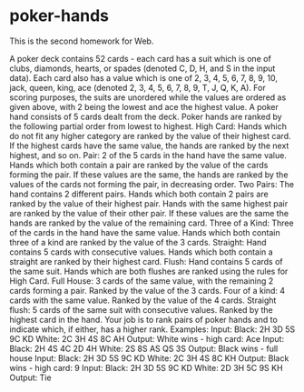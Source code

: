 # poker-hands
This is the second homework for Web.

A poker deck contains 52 cards - each card has a suit which is one of clubs, diamonds, hearts, or spades (denoted C, D, H, and S in the input data).
Each card also has a value which is one of 2, 3, 4, 5, 6, 7, 8, 9, 10, jack, queen, king, ace (denoted 2, 3, 4, 5, 6, 7, 8, 9, T, J, Q, K, A).
For scoring purposes, the suits are unordered while the values are ordered as given above, with 2 being the lowest and ace the highest value.
A poker hand consists of 5 cards dealt from the deck. Poker hands are ranked by the following partial order from lowest to highest.
High Card: Hands which do not fit any higher category are ranked by the value of their highest card. If the highest cards have the same value, the hands are ranked by the next highest, and so on.
Pair: 2 of the 5 cards in the hand have the same value. Hands which both contain a pair are ranked by the value of the cards forming the pair. If these values are the same, the hands are ranked by the values of the cards not forming the pair, in decreasing order.
Two Pairs: The hand contains 2 different pairs. Hands which both contain 2 pairs are ranked by the value of their highest pair. Hands with the same highest pair are ranked by the value of their other pair. If these values are the same the hands are ranked by the value of the remaining card.
Three of a Kind: Three of the cards in the hand have the same value. Hands which both contain three of a kind are ranked by the value of the 3 cards.
Straight: Hand contains 5 cards with consecutive values. Hands which both contain a straight are ranked by their highest card.
Flush: Hand contains 5 cards of the same suit. Hands which are both flushes are ranked using the rules for High Card.
Full House: 3 cards of the same value, with the remaining 2 cards forming a pair. Ranked by the value of the 3 cards.
Four of a kind: 4 cards with the same value. Ranked by the value of the 4 cards.
Straight flush: 5 cards of the same suit with consecutive values. Ranked by the highest card in the hand.
Your job is to rank pairs of poker hands and to indicate which, if either, has a higher rank.
Examples:
Input: Black: 2H 3D 5S 9C KD White: 2C 3H 4S 8C AH Output: White wins - high card: Ace
Input: Black: 2H 4S 4C 2D 4H White: 2S 8S AS QS 3S Output: Black wins - full house
Input: Black: 2H 3D 5S 9C KD White: 2C 3H 4S 8C KH Output: Black wins - high card: 9
Input: Black: 2H 3D 5S 9C KD White: 2D 3H 5C 9S KH Output: Tie
